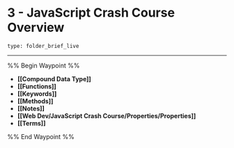 # 3 - JavaScript Crash Course Overview
 
```ccard
type: folder_brief_live
```
 
---

%% Begin Waypoint %%
- **[[Compound Data Type]]**
- **[[Functions]]**
- **[[Keywords]]**
- **[[Methods]]**
- **[[Notes]]**
- **[[Web Dev/JavaScript Crash Course/Properties/Properties]]**
- **[[Terms]]**

%% End Waypoint %%